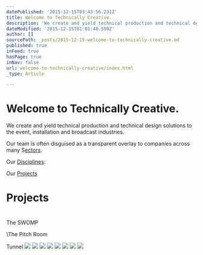 ```yaml
---
datePublished: '2015-12-15T03:43:56.231Z'
title: Welcome to Technically Creative.
description: 'We create and yield technical production and technical design solutions to the event, installation and broadcast industries.'
dateModified: '2015-12-15T01:01:40.599Z'
author: []
sourcePath: _posts/2015-12-15-welcome-to-technically-creative.md
published: true
inFeed: true
hasPage: true
inNav: false
url: welcome-to-technically-creative/index.html
_type: Article

---
```

# 

# Welcome to Technically Creative.

We create and yield technical production and technical design solutions to the event, installation and broadcast industries.

Our team is often disguised as a transparent overlay to companies across many S[ectors][0].

Our [Disciplines][0]:

Our [Projects][0]

# Projects

# 

The SWOMP

\\The Pitch Room

Tunnel
![](https://the-grid-user-content.s3-us-west-2.amazonaws.com/a7010d43-fdec-4998-b6e5-5fbf8fe44ace.jpg)
![](https://the-grid-user-content.s3-us-west-2.amazonaws.com/d3676c47-8a6d-469e-b34d-9b9d31ad5f65.jpg)
![](https://the-grid-user-content.s3-us-west-2.amazonaws.com/7fb4b7a8-8e36-45d7-b5d6-7035c12ea8df.jpg)
![](https://the-grid-user-content.s3-us-west-2.amazonaws.com/42aaf769-ab5c-4797-ac8f-852a19c6ef33.jpg)
![](https://the-grid-user-content.s3-us-west-2.amazonaws.com/555b9bb3-c3e9-4509-8cec-272fc1a32929.jpg)
![](https://the-grid-user-content.s3-us-west-2.amazonaws.com/48f61ae8-3c9f-4c75-8f60-299cfc69b9a6.jpg)
![](https://the-grid-user-content.s3-us-west-2.amazonaws.com/ba247ffc-9afc-456e-99ab-24af363bed8a.jpg)
![](https://the-grid-user-content.s3-us-west-2.amazonaws.com/4671ac8e-1a3d-4aca-bf92-2c1c0cc3ac50.jpg)

[0]: null